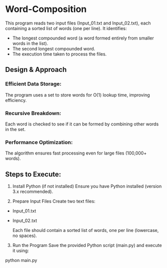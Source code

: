 # Word-Composition
This program reads two input files (Input_01.txt and Input_02.txt), each containing a sorted list of words (one per line). It identifies:

* The longest compounded word (a word formed entirely from smaller words in the list).
* The second longest compounded word.
* The execution time taken to process the files.

## Design & Approach

### Efficient Data Storage:
The program uses a set to store words for O(1) lookup time, improving efficiency.

### Recursive Breakdown:
Each word is checked to see if it can be formed by combining other words in the set.

### Performance Optimization:
The algorithm ensures fast processing even for large files (100,000+ words).

## Steps to Execute:
1. Install Python (if not installed)
Ensure you have Python installed (version 3.x recommended).

2. Prepare Input Files
Create two text files:

  * Input_01.txt
  * Input_02.txt

    Each file should contain a sorted list of words, one per line (lowercase, no spaces).

3. Run the Program
Save the provided Python script (main.py) and execute it using:

python main.py
